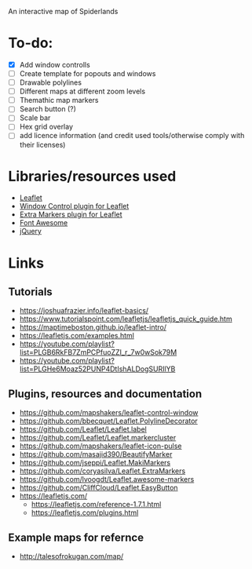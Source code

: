 An interactive map of Spiderlands

# To-do:
  - [X] Add window controlls
  - [ ] Create template for popouts and windows
  - [ ] Drawable polylines
  - [ ] Different maps at different zoom levels
  - [ ] Themathic map markers
  - [ ] Search button (?)
  - [ ] Scale bar
  - [ ] Hex grid overlay 
  - [ ] add licence information (and credit used tools/otherwise comply with their licenses)
# Libraries/resources used
* [Leaflet](https://leafletjs.com/)
* [Window Control plugin for Leaflet](https://github.com/mapshakers/leaflet-control-window)
* [Extra Markers plugin for Leaflet](https://github.com/coryasilva/Leaflet.ExtraMarkers)
* [Font Awesome](https://fontawesome.com/)
* [jQuery](https://jquery.com/)

[//]: # (jQuery is only used to create windows from popups and might be removed)
# Links
## Tutorials
* https://joshuafrazier.info/leaflet-basics/
* https://www.tutorialspoint.com/leafletjs/leafletjs_quick_guide.htm
* https://maptimeboston.github.io/leaflet-intro/
* https://leafletjs.com/examples.html
* https://youtube.com/playlist?list=PLGB6RkFB7ZmPCPfuoZZI_r_7w0wSok79M
* https://youtube.com/playlist?list=PLGHe6Moaz52PUNP4DtIshALDogSURIlYB
## Plugins, resources and documentation
* https://github.com/mapshakers/leaflet-control-window
* https://github.com/bbecquet/Leaflet.PolylineDecorator
* https://github.com/Leaflet/Leaflet.label
* https://github.com/Leaflet/Leaflet.markercluster
* https://github.com/mapshakers/leaflet-icon-pulse
* https://github.com/masajid390/BeautifyMarker
* https://github.com/jseppi/Leaflet.MakiMarkers
* https://github.com/coryasilva/Leaflet.ExtraMarkers
* https://github.com/lvoogdt/Leaflet.awesome-markers
* https://github.com/CliffCloud/Leaflet.EasyButton
* https://leafletjs.com/
  * https://leafletjs.com/reference-1.7.1.html
  * https://leafletjs.com/plugins.html
## Example maps for refernce
* http://talesofrokugan.com/map/